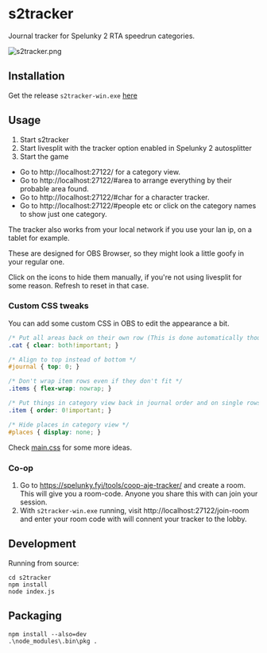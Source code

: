 # s2tracker
Journal tracker for Spelunky 2 RTA speedrun categories.

![s2tracker.png](s2tracker.png "Comes in many shapes and sizes")

## Installation
Get the release `s2tracker-win.exe` [here](https://github.com/spelunky-fyi/s2tracker/releases/latest)

## Usage

1. Start s2tracker
2. Start livesplit with the tracker option enabled in Spelunky 2 autosplitter
3. Start the game

- Go to http://localhost:27122/ for a category view.
- Go to http://localhost:27122/#area to arrange everything by their probable area found.
- Go to http://localhost:27122/#char for a character tracker.
- Go to http://localhost:27122/#people etc or click on the category names to show just one category.

The tracker also works from your local network if you use your lan ip, on a tablet for example.

These are designed for OBS Browser, so they might look a little goofy in your regular one.

Click on the icons to hide them manually, if you're not using livesplit for some reason. Refresh to reset in that case.

### Custom CSS tweaks
You can add some custom CSS in OBS to edit the appearance a bit.
```css
/* Put all areas back on their own row (This is done automatically though when width < 800px) */
.cat { clear: both!important; }

/* Align to top instead of bottom */
#journal { top: 0; }

/* Don't wrap item rows even if they don't fit */
.items { flex-wrap: nowrap; }

/* Put things in category view back in journal order and on single rows */
.item { order: 0!important; }

/* Hide places in category view */
#places { display: none; }
```
Check [main.css](https://github.com/spelunky-fyi/s2tracker/blob/master/static/main.css) for some more ideas.

### Co-op

1. Go to https://spelunky.fyi/tools/coop-aje-tracker/ and create a room. This will give you a room-code. Anyone you share this with can join your session.
2. With `s2tracker-win.exe` running, visit http://localhost:27122/join-room and enter your room code with will connent your tracker to the lobby.

## Development

Running from source:
```
cd s2tracker
npm install
node index.js
```

## Packaging
```
npm install --also=dev
.\node_modules\.bin\pkg .
```